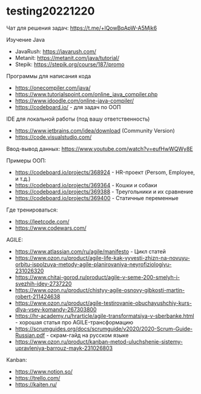 # testing20221220

Чат для решения задач: https://t.me/+lQowBqApW-A5Mjk6

Изучение Java
* JavaRush: https://javarush.com/
* Metanit: https://metanit.com/java/tutorial/
* Stepik: https://stepik.org/course/187/promo

Программы для написания кода
* https://onecompiler.com/java/
* https://www.tutorialspoint.com/online_java_compiler.php
* https://www.jdoodle.com/online-java-compiler/
* https://codeboard.io/ - для задач по ООП

IDE для локальной работы (под вашу ответственность)
* https://www.jetbrains.com/idea/download (Community Version)
* https://code.visualstudio.com/

Ввод-вывод данных:
https://www.youtube.com/watch?v=eufHwWQWy8E

Примеры ООП:
* https://codeboard.io/projects/368924 - HR-проект (Persom, Employee, и т.д.)
* https://codeboard.io/projects/369364 - Кошки и собаки
* https://codeboard.io/projects/369388 - Треугольники и их сравнение
* https://codeboard.io/projects/369400 - Статичные переменные

Где тренироваться:
* https://leetcode.com/
* https://www.codewars.com/

AGILE:
* https://www.atlassian.com/ru/agile/manifesto - Цикл статей
* https://www.ozon.ru/product/agile-life-kak-vyvesti-zhizn-na-novuyu-orbitu-ispolzuya-metody-agile-planirovaniya-neyrofiziologiyu-231026320
* https://www.chitai-gorod.ru/product/agile-v-seme-200-smelyh-i-svezhih-idey-2737220
* https://www.ozon.ru/product/chistyy-agile-osnovy-gibkosti-martin-robert-211424638
* https://www.ozon.ru/product/agile-testirovanie-obuchayushchiy-kurs-dlya-vsey-komandy-267303800
* https://hr-academy.ru/hrarticle/agile-transformatsiya-v-sberbanke.html - хорошая статья про AGILE-трансформацию
* https://scrumguides.org/docs/scrumguide/v2020/2020-Scrum-Guide-Russian.pdf - скрам-гайд на русском языке
* https://www.ozon.ru/product/kanban-metod-uluchshenie-sistemy-upravleniya-barrouz-mayk-231026803

Kanban:
* https://www.notion.so/
* https://trello.com/
* https://kaiten.ru/
